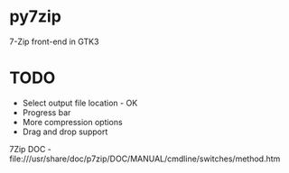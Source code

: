 # py7zip
7-Zip front-end in GTK3

# TODO
- Select output file location - OK
- Progress bar
- More compression options
- Drag and drop support

7Zip DOC - file:///usr/share/doc/p7zip/DOC/MANUAL/cmdline/switches/method.htm
